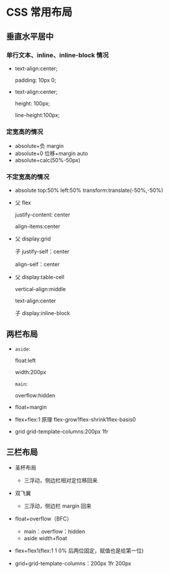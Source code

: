 # CSS 常用布局

## 垂直水平居中

### 单行文本、inline、inline-block 情况

- text-align:center;

  padding: 10px 0;

- text-align:center;

  height: 100px;

  line-height:100px;

### 定宽高的情况

- absolute+负 margin
- absolute+0 位移+margin auto
- absolute+calc(50%-50px)

### 不定宽高的情况

- absolute
  top:50%
  left:50%
  transform:translate(-50%,-50%)

- 父 flex

  justify-content: center

  align-items:center

- 父 display:grid

  子 justify-self：center

  align-self：center

- 父 display:table-cell

  vertical-align:middle

  text-align:center

  子 display:inline-block

## 两栏布局

- `aside`:

  float:left

  width:200px

  `main`:

  overflow:hidden

- float+margin

- flex+flex:1 原理 flex-grow1flex-shrink1flex-basis0

- grid grid-template-columns:200px 1fr

## 三栏布局

- 圣杯布局

  - 三浮动，侧边栏相对定位移回来

- 双飞翼

  - 三浮动，侧边栏 margin 回来

- float+overflow（BFC）

  - main：overflow：hidden
  - aside width+float

- flex+flex1(flex:1 1 0% 后两位固定，赋值也是给第一位)
- grid+grid-template-columns：200px 1fr 200px
